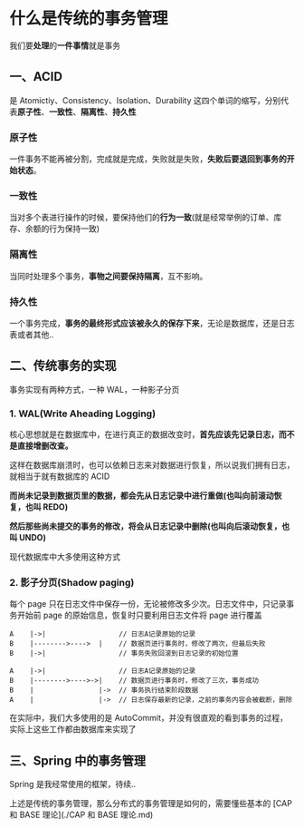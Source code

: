 # 什么是传统的事务管理

我们要**处理**的**一件事情**就是事务

## 一、ACID

是 Atomictiy、Consistency、Isolation、Durability 这四个单词的缩写，分别代表**原子性**、**一致性**、**隔离性**、**持久性**

### 原子性

一件事务不能再被分割，完成就是完成，失败就是失败，**失败后要退回到事务的开始状态**。

### 一致性

当对多个表进行操作的时候，要保持他们的**行为一致**(就是经常举例的订单、库存、余额的行为保持一致)

### 隔离性

当同时处理多个事务，**事物之间要保持隔离**，互不影响。

### 持久性

一个事务完成，**事务的最终形式应该被永久的保存下来**，无论是数据库，还是日志表或者其他..



## 二、传统事务的实现

事务实现有两种方式，一种 WAL，一种影子分页

### 1. WAL(Write Aheading Logging)

核心思想就是在数据库中，在进行真正的数据改变时，**首先应该先记录日志，而不是直接增删改查。**

这样在数据库崩溃时，也可以依赖日志来对数据进行恢复，所以说我们拥有日志，就相当于就有数据库的 ACID

**而尚未记录到数据页里的数据，都会先从日志记录中进行重做(也叫向前滚动恢复，也叫 REDO)**

**然后那些尚未提交的事务的修改，将会从日志记录中删除(也叫向后滚动恢复，也叫 UNDO)**

现代数据库中大多使用这种方式

### 2. 影子分页(Shadow paging)

每个 page 只在日志文件中保存一份，无论被修改多少次。日志文件中，只记录事务开始前 page 的原始信息，恢复时只要利用日志文件将 page 进行覆盖

```
A    |->|                  // 日志A记录原始的记录
B    |-------->---->  |    // 数据页进行事务时，修改了两次，但最后失败
B    |->|                  // 事务失败回滚到日志记录的初始位置
```

```
A    |->|                  // 日志A记录原始的记录
B    |-------->---->->|    // 数据页进行事务时，修改了三次，事务成功
B    |                |->  // 事务执行结束阶段数据
A    |                |->  // 日志保存最新的记录，之前的事务内容会被截断，删除
```



在实际中，我们大多使用的是 AutoCommit，并没有很直观的看到事务的过程，实际上这些工作都由数据库来实现了



## 三、Spring 中的事务管理

Spring 是我经常使用的框架，待续..



上述是传统的事务管理，那么分布式的事务管理是如何的，需要懂些基本的 [CAP 和 BASE 理论](./CAP 和 BASE 理论.md)

